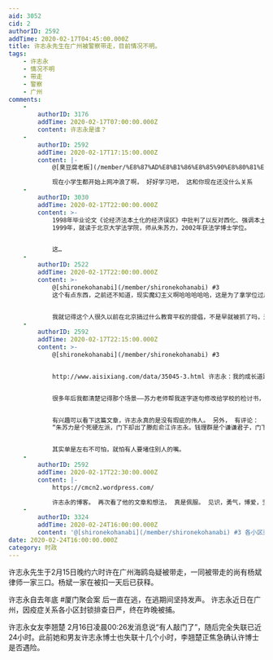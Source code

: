 ```yaml
---
aid: 3052
cid: 2
authorID: 2592
addTime: 2020-02-17T04:45:00.000Z
title: 许志永先生在广州被警察带走，目前情况不明。
tags:
    - 许志永
    - 情况不明
    - 带走
    - 警察
    - 广州
comments:
    -
        authorID: 3176
        addTime: 2020-02-17T07:00:00.000Z
        content: 许志永是谁？
    -
        authorID: 2592
        addTime: 2020-02-17T17:15:00.000Z
        content: |-
            @[臭豆腐老板](/member/%E8%87%AD%E8%B1%86%E8%85%90%E8%80%81%E6%9D%BF) #1

            现在小学生都开始上网冲浪了啊， 好好学习吧， 这和你现在还没什么关系
    -
        authorID: 3030
        addTime: 2020-02-17T22:00:00.000Z
        content: >-
            1998年毕业论文《论经济法本土化的经济误区》中批判了以反对西化、强调本土价值、主张法治服务大局而著称的法学家朱苏力，没能拿到硕士学位。
            1999年，就读于北京大学法学院，师从朱苏力，2002年获法学博士学位。


            这…
    -
        authorID: 2522
        addTime: 2020-02-17T22:00:00.000Z
        content: >-
            @[shironekohanabi](/member/shironekohanabi) #3
            这个有点东西，之前还不知道，现实魔幻主义啊哈哈哈哈哈，这是为了拿学位过后跑去磕头认罪了还是为了理想坚贞不屈感动了老师？有公开的版本吗？


            我就记得这个人很久以前在北京搞过什么教育平权的提倡，不是早就被抓了吗，还是我记错了。
    -
        authorID: 2592
        addTime: 2020-02-17T22:15:00.000Z
        content: >-
            @[shironekohanabi](/member/shironekohanabi) #3


            http://www.aisixiang.com/data/35045-3.html 许志永：我的成长道路：民权、兰大和北大


            很多年后我都清楚记得那个场景——苏力老师帮我逐字逐句修改给学校的检讨书，既要向学校交代，又不想违背我的意愿。从小到大，我写过无数的检讨书，这大概是最后一次。


            有兴趣可以看下这篇文章，许志永真的是没有瑕疵的伟人。 另外， 有评论：
            “朱苏力是个死硬左派，门下却出了滕彪俞江许志永。钱理群是个谦谦君子，门下却出了余杰摩罗孔庆东。”


            其实单是左右不可怕，就怕有人要堵住别人的嘴。
    -
        authorID: 2592
        addTime: 2020-02-17T22:30:00.000Z
        content: |-
            https://cmcn2.wordpress.com/

            许志永的博客。 再次看了他的文章和想法， 真是佩服。 见识，勇气，博爱，坚持，无一不是一流。
    -
        authorID: 3324
        addTime: 2020-02-24T16:00:00.000Z
        content: '@[shironekohanabi](/member/shironekohanabi) #3 各小区封锁排查，怎么被排查到的？'
date: 2020-02-24T16:00:00.000Z
category: 时政
---
```


许志永先生于2月15日晚约六时许在广州海鸥岛疑被带走，一同被带走的尚有杨斌律师一家三口。杨斌一家在被扣一天后已获释。

许志永自去年底 #厦门聚会案 后一直在逃，在逃期间坚持发声。 许志永近日在广州，因疫症关系各小区封锁排查日严，终在昨晚被捕。

许志永女友李翘楚 2月16日凌晨00:26发消息说“有人敲门了”，随后完全失联已近24小时。此前她和男友许志永博士也失联十几个小时，李翘楚正焦急确认许博士是否遇险。
